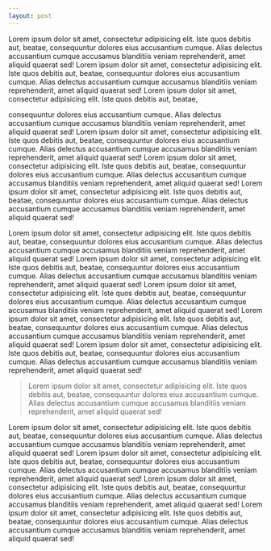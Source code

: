 ```yaml
---
layout: post
---
```


Lorem ipsum dolor sit amet, consectetur adipisicing elit. Iste quos debitis aut, beatae, consequuntur dolores eius accusantium cumque. Alias delectus accusantium cumque accusamus blanditiis veniam reprehenderit, amet aliquid quaerat sed!
Lorem ipsum dolor sit amet, consectetur adipisicing elit. Iste quos debitis aut, beatae, consequuntur dolores eius accusantium cumque. Alias delectus accusantium cumque accusamus blanditiis veniam reprehenderit, amet aliquid quaerat sed!
Lorem ipsum dolor sit amet, consectetur adipisicing elit. Iste quos debitis aut, beatae, 

consequuntur dolores eius accusantium cumque. Alias delectus accusantium cumque accusamus blanditiis veniam reprehenderit, amet aliquid quaerat sed!
Lorem ipsum dolor sit amet, consectetur adipisicing elit. Iste quos debitis aut, beatae, consequuntur dolores eius accusantium cumque. Alias delectus accusantium cumque accusamus blanditiis veniam reprehenderit, amet aliquid quaerat sed!
Lorem ipsum dolor sit amet, consectetur adipisicing elit. Iste quos debitis aut, beatae, consequuntur dolores eius accusantium cumque. Alias delectus accusantium cumque accusamus blanditiis veniam reprehenderit, amet aliquid quaerat sed!
Lorem ipsum dolor sit amet, consectetur adipisicing elit. Iste quos debitis aut, beatae, consequuntur dolores eius accusantium cumque. Alias delectus accusantium cumque accusamus blanditiis veniam reprehenderit, amet aliquid quaerat sed!


Lorem ipsum dolor sit amet, consectetur adipisicing elit. Iste quos debitis aut, beatae, consequuntur dolores eius accusantium cumque. Alias delectus accusantium cumque accusamus blanditiis veniam reprehenderit, amet aliquid quaerat sed!
Lorem ipsum dolor sit amet, consectetur adipisicing elit. Iste quos debitis aut, beatae, consequuntur dolores eius accusantium cumque. Alias delectus accusantium cumque accusamus blanditiis veniam reprehenderit, amet aliquid quaerat sed!
Lorem ipsum dolor sit amet, consectetur adipisicing elit. Iste quos debitis aut, beatae, consequuntur dolores eius accusantium cumque. Alias delectus accusantium cumque accusamus blanditiis veniam reprehenderit, amet aliquid quaerat sed!
Lorem ipsum dolor sit amet, consectetur adipisicing elit. Iste quos debitis aut, beatae, consequuntur dolores eius accusantium cumque. Alias delectus accusantium cumque accusamus blanditiis veniam reprehenderit, amet aliquid quaerat sed!
Lorem ipsum dolor sit amet, consectetur adipisicing elit. Iste quos debitis aut, beatae, consequuntur dolores eius accusantium cumque. Alias delectus accusantium cumque accusamus blanditiis veniam reprehenderit, amet aliquid quaerat sed!

> Lorem ipsum dolor sit amet, consectetur adipisicing elit. Iste quos debitis aut, beatae, consequuntur dolores eius accusantium cumque. Alias delectus accusantium cumque accusamus blanditiis veniam reprehenderit, amet aliquid quaerat sed!


Lorem ipsum dolor sit amet, consectetur adipisicing elit. Iste quos debitis aut, beatae, consequuntur dolores eius accusantium cumque. Alias delectus accusantium cumque accusamus blanditiis veniam reprehenderit, amet aliquid quaerat sed!
Lorem ipsum dolor sit amet, consectetur adipisicing elit. Iste quos debitis aut, beatae, consequuntur dolores eius accusantium cumque. Alias delectus accusantium cumque accusamus blanditiis veniam reprehenderit, amet aliquid quaerat sed!
Lorem ipsum dolor sit amet, consectetur adipisicing elit. Iste quos debitis aut, beatae, consequuntur dolores eius accusantium cumque. Alias delectus accusantium cumque accusamus blanditiis veniam reprehenderit, amet aliquid quaerat sed!
Lorem ipsum dolor sit amet, consectetur adipisicing elit. Iste quos debitis aut, beatae, consequuntur dolores eius accusantium cumque. Alias delectus accusantium cumque accusamus blanditiis veniam reprehenderit, amet aliquid quaerat sed!